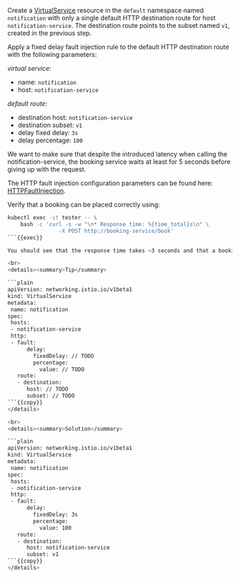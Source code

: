 Create a [VirtualService](https://istio.io/latest/docs/reference/config/networking/virtual-service/)
resource in the `default` namespace named `notification`
with only a single default HTTP destination route for host `notification-service`.
The destination route points to the subset named `v1`, created in the previous step.

Apply a fixed delay fault injection rule to the default HTTP destination route with the following parameters:

*virtual service:*
* name: `notification`
* host: `notification-service`

*default route:*
* destination host: `notification-service`
* destination subset: `v1`
* delay fixed delay: `3s`
* delay percentage: `100`

We want to make sure that despite the introduced latency when calling the notification-service, the booking service waits
at least for 5 seconds before giving up with the request.

The HTTP fault injection configuration parameters can be found here: [HTTPFaultInjection](https://istio.io/latest/docs/reference/config/networking/virtual-service/#HTTPFaultInjection).


Verify that a booking can be placed correctly using:
```bash
kubectl exec -it tester -- \
    bash -c 'curl -s -w "\n* Response time: %{time_total}s\n" \
                -X POST http://booking-service/book'
```{{exec}}

You should see that the response time takes ~3 seconds and that a booking can be placed successfully.

<br>
<details><summary>Tip</summary>

```plain
apiVersion: networking.istio.io/v1beta1
kind: VirtualService
metadata:
 name: notification
spec:
 hosts:
 - notification-service
 http:
 - fault:
      delay:
        fixedDelay: // TODO
        percentage:
          value: // TODO
   route:
   - destination:
      host: // TODO
      subset: // TODO
```{{copy}}
</details>

<br>
<details><summary>Solution</summary>

```plain
apiVersion: networking.istio.io/v1beta1
kind: VirtualService
metadata:
 name: notification
spec:
 hosts:
 - notification-service
 http:
 - fault:
      delay:
        fixedDelay: 3s
        percentage:
          value: 100
   route:
   - destination:
      host: notification-service
      subset: v1
```{{copy}}
</details>